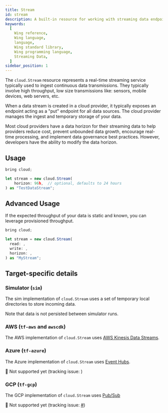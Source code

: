 ```yaml
---
title: Stream
id: stream
description: A built-in resource for working with streaming data endpoints.
keywords:
  [
    Wing reference,
    Wing language,
    language,
    Wing standard library,
    Wing programming language,
    Streaming Data,
  ]
sidebar_position: 1
---
```


The `cloud.Stream` resource represents a real-time streaming service typically used to ingest continuous data transmissions.
They typically involve high throughput, low size transmissions like: sensors, mobile devices, web servers, etc.

When a data stream is created in a cloud provider, it typically exposes an endpoint acting as a "put" endpoint for all data sources. The cloud provider manages the ingest and temporary storage of your data.

Most cloud providers have a data horizon for their streaming data to help providers reduce cost, prevent unbounded data growth, encourage real-time processing, and implement data governance best practices. However, developers have the ability to modify the data horizon.

## Usage

```ts
bring cloud;

let stream = new cloud.Stream(
    horizon: 96h,  // optional, defaults to 24 hours
) as "TestDataStream";
```

## Advanced Usage

If the expected throughput of your data is static and known, you can leverage provisioned throughput.

```ts
bring cloud;

let stream = new cloud.Stream(
  read: ,
  write: ,
  horizon: ,
) as "MyStream";
```

## Target-specific details

### Simulator (`sim`)

The sim implementation of `cloud.Stream` uses a set of temporary local directories to store incoming data.

Note that data is not persisted between simulator runs.

### AWS (`tf-aws` and `awscdk`)

The AWS implementation of `cloud.Stream` uses [AWS Kinesis Data Streams](https://aws.amazon.com/kinesis/data-streams/).

### Azure (`tf-azure`)

The Azure implementation of `cloud.Stream` uses [Event Hubs](https://azure.microsoft.com/products/event-hubs).

🚧 Not supported yet (tracking issue: [](https://github.com/winglang/wing/issues/))

### GCP (`tf-gcp`)

The GCP implementation of `cloud.Stream` uses [Pub/Sub](https://cloud.google.com/pubsub)

🚧 Not supported yet (tracking issue: [#](https://github.com/winglang/wing/issues/))
